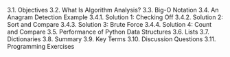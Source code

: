3.1. Objectives
3.2. What Is Algorithm Analysis?
3.3. Big-O Notation
3.4. An Anagram Detection Example
    3.4.1. Solution 1: Checking Off
    3.4.2. Solution 2: Sort and Compare
    3.4.3. Solution 3: Brute Force
    3.4.4. Solution 4: Count and Compare
3.5. Performance of Python Data Structures
3.6. Lists
3.7. Dictionaries
3.8. Summary
3.9. Key Terms
3.10. Discussion Questions
3.11. Programming Exercises